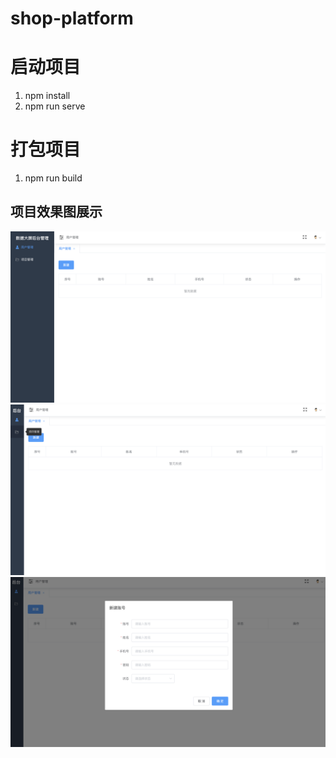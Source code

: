 # shop-platform

# 启动项目
1. npm install
2. npm run serve

# 打包项目
1. npm run build

## 项目效果图展示
![菜单展开页](./README_IMG/show.png)
![菜单隐藏页](./README_IMG/hidden.png)
![添加页](./README_IMG/add.png)